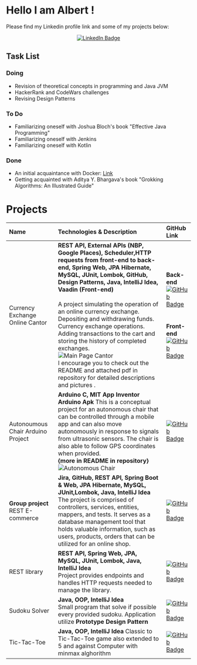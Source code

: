 # Hello I am Albert !

Please find my Linkedin profile link and some of my  projects below:

<div id="linkedin" align="center">
  <a href="https://www.linkedin.com/in/albert-piechnik/">
    <img src="https://img.shields.io/badge/LinkedIn-blue?style=for-the-badge&logo=linkedin&logoColor=white" alt="LinkedIn Badge"/>
  </a>
</div>

## Task List

### Doing
- Revision of theoretical concepts in programming and Java JVM 
- HackerRank and CodeWars challenges
- Revising Design Patterns

### To Do
- Familiarizing oneself with Joshua Bloch's book "Effective Java Programming"
- Familiarizing oneself with Jenkins
- Familiarizing oneself with Kotlin

### Done
- An initial acquaintance with Docker: [Link](https://drive.google.com/file/d/1mP66OxJgFvLe1bZEQoK-02NKFAils_Rs/view?usp=sharing)
- Getting acquainted with Aditya Y. Bhargava's book "Grokking Algorithms: An Illustrated Guide"

#  Projects
| Name | Technologies & Description | GitHub Link |
| :------------- | :------- | :------------------------- |
| Currency Exchange Online Cantor | **REST API, External APIs (NBP, Google Places), Scheduler,HTTP requests from front-end to back-end, Spring Web, JPA Hibernate, MySQL, JUnit, Lombok, GitHub, Design Patterns, Java, IntelliJ Idea, Vaadin (Front-end)** </br> <br> A project simulating the operation of an online currency exchange. Depositing and withdrawing funds. Currency exchange operations. Adding transactions to the cart and storing the history of completed exchanges.</br> ![Main Page Cantor](https://drive.google.com/uc?id=1HeIRehXZ6u-XyeNurjb2HRm_7ocsIFch) </br> I encourage you to check out the README and attached pdf in repository for detailed descriptions and pictures .|**Back-end**</br><a href="https://github.com/CodeStudent1742/Currency-Exchange-Individual-Project"><img src="https://img.shields.io/badge/GitHub-white?style=for-the-badge&logo=github&logoColor=black" alt="GitHub Badge"/></a></br></br></br>**Front-end**</br><a href="https://github.com/CodeStudent1742/Currency-Exchange_Front"><img src="https://img.shields.io/badge/GitHub-white?style=for-the-badge&logo=github&logoColor=black" alt="GitHub Badge"/></a>|
| Autonoumous Chair Arduino Project | **Arduino C, MIT App Inventor Arduino Apk** This is a conceptual project for an autonomous chair that can be controlled through a mobile app and can also move autonomously in response to signals from ultrasonic sensors. The chair is also able to follow GPS coordinates when provided.</br>**{more in README in repository}**</br> ![Autonomous Chair](https://drive.google.com/uc?id=1OoylX3Ci_YWqRxWetAdRv1hsVeSuxRCi)  |<a href="https://github.com/CodeStudent1742/Autonomous-Chair"><img src="https://img.shields.io/badge/GitHub-white?style=for-the-badge&logo=github&logoColor=black" alt="GitHub Badge"/></a>|
| **Group project**</br> REST E-commerce | **Jira, GitHub, REST API, Spring Boot & Web, JPA Hibernate, MySQL, JUnit,Lombok, Java, IntelliJ Idea**</br> The project is comprised of  controllers, services, entities, mappers, and tests. It serves as a database management tool that holds valuable information, such as users, products, orders  that can be utilized for an online shop. | <a href="https://github.com/CodeStudent1742/project-jdp-2301-01"><img src="https://img.shields.io/badge/GitHub-white?style=for-the-badge&logo=github&logoColor=black" alt="GitHub Badge"/></a> |
| REST library | **REST API, Spring Web, JPA, MySQL, JUnit, Lombok, Java, IntelliJ Idea**</br> Project provides endpoints and handles HTTP requests needed to manage the library.  | <a href="https://github.com/CodeStudent1742/library"><img src="https://img.shields.io/badge/GitHub-white?style=for-the-badge&logo=github&logoColor=black" alt="GitHub Badge"/></a> |
| Sudoku Solver | **Java, OOP, IntelliJ Idea**</br> Small program that solve if possible every provided sudoku. Application utilize **Prototype Design Pattern**</br> | <a href="https://github.com/CodeStudent1742/Albert-P-Kurs-Kodilla/tree/master/kodilla-sudoku"><img src="https://img.shields.io/badge/GitHub-white?style=for-the-badge&logo=github&logoColor=black" alt="GitHub Badge"/></a> |
| Tic-Tac-Toe | **Java, OOP, IntelliJ Idea** Classic to Tic-Tac-Toe game also extended to 5 and against Computer with minmax alghorithm </a>| <a href="https://github.com/CodeStudent1742/Tic-tac-toe"><img src="https://img.shields.io/badge/GitHub-white?style=for-the-badge&logo=github&logoColor=black" alt="GitHub Badge"/></a> |



